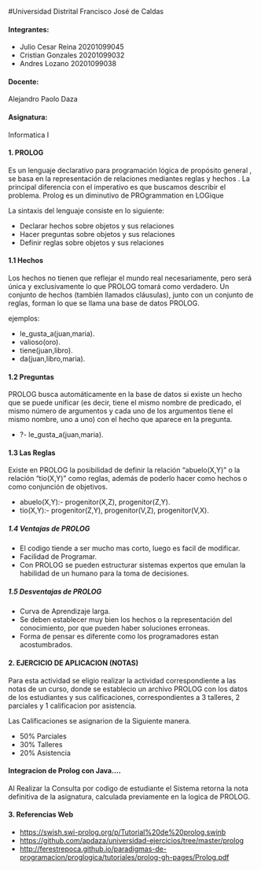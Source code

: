 #Universidad Distrital Francisco José de Caldas

#### Integrantes: 

- Julio Cesar Reina      20201099045
- Cristian Gonzales      20201099032
- Andres Lozano          20201099038

#### Docente:

Alejandro Paolo Daza

#### Asignatura: 

Informatica I


#### 1. PROLOG

Es un lenguaje declarativo para programación lógica de propósito general , se basa en la representación de relaciones mediantes reglas y hechos . La principal diferencia con el imperativo es que buscamos describir el problema. Prolog es un diminutivo de PROgrammation en LOGique

La sintaxis del lenguaje consiste en lo siguiente:
- Declarar hechos sobre objetos y sus relaciones
- Hacer preguntas sobre objetos y sus relaciones
- Definir reglas sobre objetos y sus relaciones

#### 1.1 Hechos

Los hechos no tienen que reflejar el mundo real necesariamente, pero será única y exclusivamente lo que PROLOG tomará como verdadero. Un conjunto de hechos (también llamados cláusulas), junto con un conjunto de reglas, forman lo que se llama una base de datos PROLOG.

ejemplos:

- le_gusta_a(juan,maria).
- valioso(oro).
- tiene(juan,libro).
- da(juan,libro,maria).

#### 1.2 Preguntas

PROLOG busca automáticamente en la base de datos si existe un hecho que se puede unificar (es decir, tiene el mismo nombre de predicado, el mismo número de argumentos y cada uno de los argumentos tiene el mismo nombre, uno a uno) con el hecho que aparece en la pregunta. 

- ?- le_gusta_a(juan,maria).

#### 1.3 Las Reglas

Existe en PROLOG la posibilidad de definir la relación “abuelo(X,Y)” o la relación “tio(X,Y)” como reglas, además de poderlo hacer como hechos o como conjunción de objetivos.

- abuelo(X,Y):- progenitor(X,Z), progenitor(Z,Y).
- tio(X,Y):- progenitor(Z,Y), progenitor(V,Z), progenitor(V,X).

##### 1.4 Ventajas de PROLOG

- El codigo tiende a ser mucho mas corto, luego es facil de modificar.
- Facilidad de Programar.
- Con PROLOG se pueden estructurar sistemas expertos que emulan la habilidad de un humano para la toma de decisiones.

##### 1.5 Desventajas de PROLOG

- Curva de Aprendizaje larga.
- Se deben establecer muy bien los hechos o la representación del conocimiento, por que pueden haber soluciones erroneas.
- Forma de pensar es diferente como los programadores estan acostumbrados.



#### 2. EJERCICIO DE APLICACION (NOTAS)

Para esta actividad se eligio realizar la actividad correspondiente a las notas de un curso, donde se establecio un archivo PROLOG con los datos de los estudiantes y sus calificaciones, correspondientes a 3 talleres, 2 parciales y 1 calificacion por asistencia. 

Las Calificaciones se asignarion de la Siguiente manera.

- 50% Parciales
- 30% Talleres
- 20% Asistencia

#### Integracion de Prolog con Java....

Al Realizar la Consulta por codigo de estudiante el Sistema retorna la nota definitiva de la asignatura, calculada previamente en la logica de PROLOG.


#### 3. Referencias Web

- https://swish.swi-prolog.org/p/Tutorial%20de%20prolog.swinb
- https://github.com/apdaza/universidad-ejercicios/tree/master/prolog
- http://ferestrepoca.github.io/paradigmas-de-programacion/proglogica/tutoriales/prolog-gh-pages/Prolog.pdf
